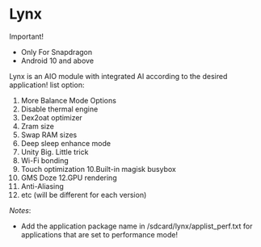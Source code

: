 # Lynx

Important!
- Only For Snapdragon
- Android 10 and above

Lynx is an AIO module with integrated AI according to the desired application! list option:
1. More Balance Mode Options
2. Disable thermal engine
3. Dex2oat optimizer
4. Zram size
5. Swap RAM sizes
6. Deep sleep enhance mode
7. Unity Big. Little trick
8. Wi-Fi bonding
9. Touch optimization
10.Built-in magisk busybox
11. GMS Doze
12.GPU rendering
13. Anti-Aliasing
14. etc (will be different for each version)

*Notes*:
- Add the application package name in  /sdcard/lynx/applist_perf.txt  for applications that are set to performance mode!
